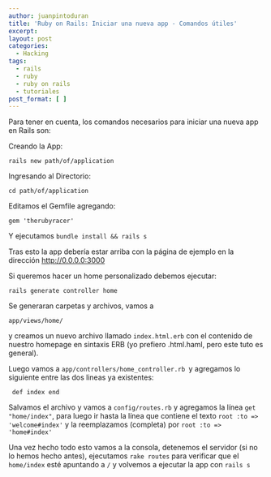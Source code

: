 ```yaml
---
author: juanpintoduran
title: 'Ruby on Rails: Iniciar una nueva app - Comandos útiles'
excerpt:
layout: post
categories:
  - Hacking
tags:
  - rails
  - ruby
  - ruby on rails
  - tutoriales
post_format: [ ]
---
```

Para tener en cuenta, los comandos necesarios para iniciar una nueva app en Rails son:

Creando la App:

`rails new path/of/application`

Ingresando al Directorio:

`cd path/of/application`

Editamos el Gemfile agregando:

`gem 'therubyracer'`

Y ejecutamos `bundle install && rails s`

Tras esto la app debería estar arriba con la página de ejemplo en la dirección http://0.0.0.0:3000

Si queremos hacer un home personalizado debemos ejecutar:

`rails generate controller home`

Se generaran carpetas y archivos, vamos a

`app/views/home/`

y creamos un nuevo archivo llamado `index.html.erb` con el contenido de nuestro homepage en sintaxis ERB (yo prefiero .html.haml, pero este tuto es general).

Luego vamos a `app/controllers/home_controller.rb `y agregamos lo siguiente entre las dos lineas ya existentes:

` def index
end`

Salvamos el archivo y vamos a `config/routes.rb` y agregamos la línea `get "home/index"`, para luego ir hasta la línea que contiene el texto `root :to => 'welcome#index'` y la reemplazamos (completa) por `root :to => 'home#index'`

Una vez hecho todo esto vamos a la consola, detenemos el servidor (si no lo hemos hecho antes), ejecutamos `rake routes` para verificar que el `home/index` esté apuntando a `/` y volvemos a ejecutar la app con `rails s`

 